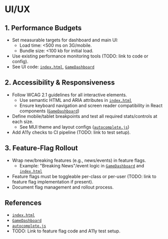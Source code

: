 # UI/UX

## 1. Performance Budgets
- Set measurable targets for dashboard and main UI:
  - Load time: <500 ms on 3G/mobile.
  - Bundle size: <100 kb for initial load.
- Use existing performance monitoring tools (TODO: link to code or config).
- See UI code: [`index.html`](../china-growth-game/app/public/index.html), [`GameDashboard`](../china-growth-game/src/layouts/game/index.js)

## 2. Accessibility & Responsiveness
- Follow WCAG 2.1 guidelines for all interactive elements.
  - Use semantic HTML and ARIA attributes in [`index.html`](../china-growth-game/app/public/index.html)
  - Ensure keyboard navigation and screen reader compatibility in React components ([`GameDashboard`](../china-growth-game/src/layouts/game/index.js))
- Define mobile/tablet breakpoints and test all required stats/controls at each size.
  - See MUI theme and layout configs ([`autocomplete.js`](../china-growth-game/src/assets/theme/components/form/autocomplete.js))
- Add A11y checks to CI pipeline (TODO: link to test setup).

## 3. Feature-Flag Rollout
- Wrap new/breaking features (e.g., news/events) in feature flags.
  - Example: "Breaking News"/event logic in [`GameDashboard`](../china-growth-game/src/layouts/game/index.js) and [`index.html`](../china-growth-game/app/public/index.html)
- Feature flags must be toggleable per-class or per-user (TODO: link to feature flag implementation if present).
- Document flag management and rollout process.

## References
- [`index.html`](../china-growth-game/app/public/index.html)
- [`GameDashboard`](../china-growth-game/src/layouts/game/index.js)
- [`autocomplete.js`](../china-growth-game/src/assets/theme/components/form/autocomplete.js)
- TODO: Link to feature flag code and A11y test setup. 